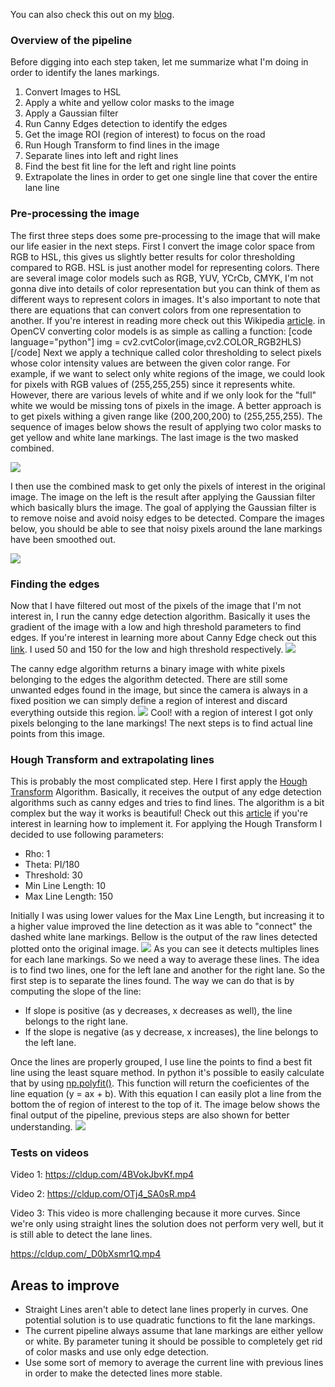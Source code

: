 You can also check this out on my [blog]( http://blog.nicholasandre.com.br/2017/12/22/finding-lane-lin…-computer-vision/).

### Overview of the pipeline

Before digging into each step taken, let me summarize what I'm doing in order to identify the lanes markings.

1.  Convert Images to HSL
2.  Apply a white and yellow color masks to the image
3.  Apply a Gaussian filter
4.  Run Canny Edges detection to identify the edges
5.  Get the image ROI (region of interest) to focus on the road
6.  Run Hough Transform to find lines in the image
7.  Separate lines into left and right lines
8.  Find the best fit line for the left and right line points
9.  Extrapolate the lines in order to get one single line that cover the entire lane line

### Pre-processing the image

The first three steps does some pre-processing to the image that will make our life easier in the next steps. First I convert the image color space from RGB to HSL, this gives us slightly better results for color thresholding compared to RGB. HSL is just another model for representing colors. There are several image color models such as RGB, YUV, YCrCb, CMYK, I'm not gonna dive into details of color representation but you can think of them as different ways to represent colors in images. It's also important to note that there are equations that can convert colors from one representation to another. If you're interest in reading more check out this Wikipedia [article](https://en.wikipedia.org/wiki/Color_model). in OpenCV converting color models is as simple as calling a function: \[code language="python"\] img = cv2.cvtColor(image,cv2.COLOR_RGB2HLS) \[/code\] Next we apply a technique called color thresholding to select pixels whose color intensity values are between the given color range. For example, if we want to select only white regions of the image, we could look for pixels with RGB values of (255,255,255) since it represents white. However, there are various levels of white and if we only look for the "full" white we would be missing tons of pixels in the image. A better approach is to get pixels withing a given range like (200,200,200) to (255,255,255). The sequence of images below shows the result of applying two color masks to get yellow and white lane markings. The last image is the two masked combined. 

![](https://blognicholasandre.files.wordpress.com/2017/12/color_maks.png?w=700) 

I then use the combined mask to get only the pixels of interest in the original image. The image on the left is the result after applying the Gaussian filter which basically blurs the image. The goal of applying the Gaussian filter is to remove noise and avoid noisy edges to be detected. Compare the images below, you should be able to see that noisy pixels around the lane markings have been smoothed out. 

![](https://blognicholasandre.files.wordpress.com/2017/12/pixels_of_interest_and_gaussian.png?w=700)

### Finding the edges

Now that I have filtered out most of the pixels of the image that I'm not interest in, I run the canny edge detection algorithm. Basically it uses the gradient of the image with a low and high threshold parameters to find edges. If you're interest in learning more about Canny Edge check out this [link](http://aishack.in/tutorials/canny-edge-detector/). I used 50 and 150 for the low and high threshold respectively. 
![](https://blognicholasandre.files.wordpress.com/2017/12/canny.png) 

The canny edge algorithm returns a binary image with white pixels belonging to the edges the algorithm detected. There are still some unwanted edges found in the image, but since the camera is always in a fixed position we can simply define a region of interest and discard everything outside this region. ![](https://blognicholasandre.files.wordpress.com/2017/12/roi.png?w=700) Cool! with a region of interest I got only pixels belonging to the lane markings! The next steps is to find actual line points from this image.

### Hough Transform and extrapolating lines

This is probably the most complicated step. Here I first apply the [Hough Transform](https://docs.opencv.org/2.4/doc/tutorials/imgproc/imgtrans/hough_lines/hough_lines.html) Algorithm. Basically, it receives the output of any edge detection algorithms such as canny edges and tries to find lines. The algorithm is a bit complex but the way it works is beautiful! Check out this [article](https://alyssaq.github.io/2014/understanding-hough-transform/) if you're interest in learning how to implement it. For applying the Hough Transform I decided to use following parameters:

*   Rho: 1
*   Theta: PI/180
*   Threshold: 30
*   Min Line Length: 10
*   Max Line Length: 150

Initially I was using lower values for the Max Line Length, but increasing it to a higher value improved the line detection as it was able to "connect" the dashed white lane markings. Bellow is the output of the raw lines detected plotted onto the original image.
 ![](https://blognicholasandre.files.wordpress.com/2017/12/raw_lines_img.png?w=300) 
 As you can see it detects multiples lines for each lane markings. So we need a way to average these lines. The idea is to find two lines, one for the left lane and another for the right lane. So the first step is to separate the lines found. The way we can do that is by computing the slope of the line:

*   If slope is positive (as y decreases, x decreases as well), the line belongs to the right lane.
*   If the slope is negative (as y decrease, x increases), the line belongs to the left lane.

Once the lines are properly grouped, I use line the points to find a best fit line using the least square method. In python it's possible to easily calculate that by using [np.polyfit()](https://docs.scipy.org/doc/numpy-1.13.0/reference/generated/numpy.polyfit.html). This function will return the coeficientes of the line equation (y = ax + b). With this equation I can easily plot a line from the bottom the of region of interest to the top of it. The image below shows the final output of the pipeline, previous steps are also shown for better understanding. ![](https://blognicholasandre.files.wordpress.com/2017/12/test1.png?w=700)

### Tests on videos

Video 1: https://cldup.com/4BVokJbvKf.mp4

Video 2: https://cldup.com/OTj4_SA0sR.mp4

Video 3: 
This video is more challenging because it more curves. Since we're only using straight lines the solution does not perform very well, but it is still able to detect the lane lines.

https://cldup.com/_D0bXsmr1Q.mp4

Areas to improve
----------------

*   Straight Lines aren't able to detect lane lines properly in curves. One potential solution is to use quadratic functions to fit the lane markings.
*   The current pipeline always assume that lane markings are either yellow or white. By parameter tuning it should be possible to completely get rid of color masks and use only edge detection.
*   Use some sort of memory to average the current line with previous lines in order to make the detected lines more stable.
